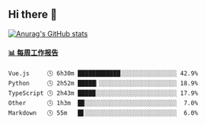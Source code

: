 ## Hi there 👋

[![Anurag's GitHub stats](https://github-readme-stats-orilights.vercel.app/api?username=orilights)](https://github.com/anuraghazra/github-readme-stats)

<!--
**OriLight152/OriLight152** is a ✨ _special_ ✨ repository because its `README.md` (this file) appears on your GitHub profile.

Here are some ideas to get you started:

- 🔭 I’m currently working on ...
- 🌱 I’m currently learning ...
- 👯 I’m looking to collaborate on ...
- 🤔 I’m looking for help with ...
- 💬 Ask me about ...
- 📫 How to reach me: ...
- 😄 Pronouns: ...
- ⚡ Fun fact: ...
-->

<!-- waka-box start -->
#### <a href="https://gist.github.com/92c8d5b388768c10efcba86e82b7c4fb" target="_blank">📊 每周工作报告</a>
```text
Vue.js     🕓 6h30m ████████████░░░░░░░░░░░░░░░░ 42.9%
Python     🕓 2h52m █████▎░░░░░░░░░░░░░░░░░░░░░░ 18.9%
TypeScript 🕓 2h43m █████░░░░░░░░░░░░░░░░░░░░░░░ 17.9%
Other      🕓 1h3m  █▉░░░░░░░░░░░░░░░░░░░░░░░░░░  7.0%
Markdown   🕓 55m   █▋░░░░░░░░░░░░░░░░░░░░░░░░░░  6.0%
```
<!-- Powered by https://github.com/journey-ad/waka-box-go . -->
<!-- waka-box end -->
